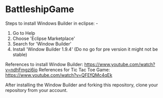 # BattleshipGame

Steps to install Windows Builder in eclipse: -

1. Go to Help
2. Choose 'Eclipse Marketplace'
3. Search for 'Window Builder'
4. Install 'Window Builder 1.9.4' (Do no go for pre version it might not be stable)

References to install Window Builder: https://www.youtube.com/watch?v=ndhFmgzi6io
References for Tic Tac Toe Game: https://www.youtube.com/watch?v=QFEfQMc4qEk

After installing the Window Builder and forking this repository, clone your repository from your account.
